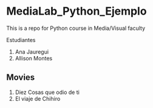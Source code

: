 # MediaLab_Python_Ejemplo
This is a repo for Python course in Media/Visual faculty 

Estudiantes
1. Ana Jauregui
2. Allison Montes

## Movies
1. Diez Cosas que odio de ti
2. El viaje de Chihiro 
